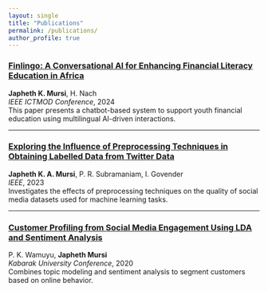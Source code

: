 ```yaml
---
layout: single
title: "Publications"
permalink: /publications/
author_profile: true
---
```


### [Finlingo: A Conversational AI for Enhancing Financial Literacy Education in Africa](https://ieeexplore.ieee.org/abstract/document/10878167)  
**Japheth K. Mursi**, H. Nach  
*IEEE ICTMOD Conference*, 2024  
This paper presents a chatbot-based system to support youth financial education using multilingual AI-driven interactions.

---

### [Exploring the Influence of Preprocessing Techniques in Obtaining Labelled Data from Twitter Data](https://ieeexplore.ieee.org/abstract/document/10293408)  
**Japheth K. A. Mursi**, P. R. Subramaniam, I. Govender  
*IEEE*, 2023  
Investigates the effects of preprocessing techniques on the quality of social media datasets used for machine learning tasks.

---

### [Customer Profiling from Social Media Engagement Using LDA and Sentiment Analysis](http://ir.kabarak.ac.ke/handle/123456789/460)  
P. K. Wamuyu, **Japheth Mursi**  
*Kabarak University Conference*, 2020  
Combines topic modeling and sentiment analysis to segment customers based on online behavior.
